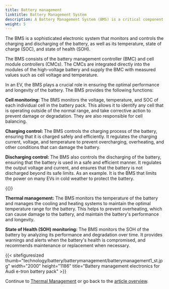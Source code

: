 ```yaml
---
title: Battery management
linktitle: Battery Management System
description: A Battery Management System (BMS) is a critical component in an Electric Vehicle (EV) that is responsible for managing the performance, health, and safety of the battery.
weight: 5
---
```

<!-- markdownlint-disable MD033 -->
The BMS is a sophisticated electronic system that monitors and controls the charging and discharging of the battery, as well as its temperature, state of charge (SOC), and state of health (SOH).

The BMS consists of the battery management controller (BMC) and cell module controllers (CMCs).
The CMCs are integrated directly into the modules of the high-voltage battery and supply the BMC with measured values such as cell voltage and temperature.

In an EV, the BMS plays a crucial role in ensuring the optimal performance and longevity of the battery. The BMS provides the following functions:

**Cell monitoring:** The BMS monitors the voltage, temperature, and SOC of each individual cell in the battery pack. This allows it to identify any cell that is operating outside of the normal range, and take corrective action to prevent damage or degradation. They are also responsible for cell balancing.

**Charging control:** The BMS controls the charging process of the battery, ensuring that it is charged safely and efficiently. It regulates the charging current, voltage, and temperature to prevent overcharging, overheating, and other conditions that can damage the battery.

**Discharging control:** The BMS also controls the discharging of the battery, ensuring that the battery is used in a safe and efficient manner. It regulates the output voltage and current, and ensures that the battery is not discharged beyond its safe limits. As an example. It is the BMS that limits the power on many EVs in cold weather to protect the battery.

{{<evkxdisplayaddarticle />}}

**Thermal management:** The BMS monitors the temperature of the battery and manages the cooling and heating systems to maintain the optimal temperature range for the battery. This helps to prevent overheating, which can cause damage to the battery, and maintain the battery's performance and longevity.

**State of Health (SOH) monitoring:** The BMS monitors the SOH of the battery by analyzing its performance and degradation over time. It provides warnings and alerts when the battery's health is compromised, and recommends maintenance or replacement when necessary.

{{< sitefiguresized thumb="technology/battery/batterymanagement/batterymanagement1_st.jpg" width="2000" height="1186" title="Battery management electronics for Audi e-tron battery pack" >}}

Continue to [Thermal Management](../thermalmanagement/) or go back to the [article overview](../).